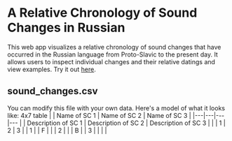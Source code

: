 # A Relative Chronology of Sound Changes in Russian
This web app visualizes a relative chronology of sound changes that have occurred in the Russian language from Proto-Slavic to the present day. It allows users to inspect individual changes and their relative datings and view examples. Try it out [here](https://relchron.eu.pythonanywhere.com).

## sound_changes.csv
You can modify this file with your own data. Here's a model of what it looks like:
4x7 table
|  | Name of SC 1 | Name of SC 2 | Name of SC 3 |
|---|---|---|---
|  | Description of SC 1 | Description of SC 2 | Description of SC 3 |
|  | 1 | 2 | 3 |
| 1 |  | F | |
| 2 |  |  | B |
| 3 |  |  | |
